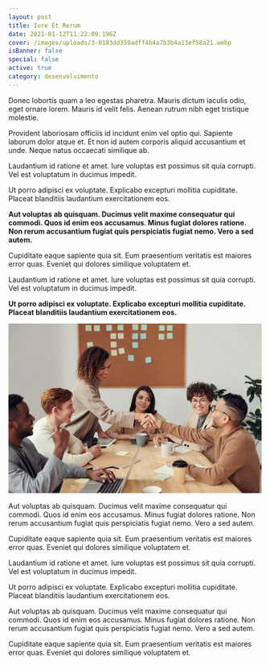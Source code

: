 ```yaml
---
layout: post
title: Iure Et Rerum
date: 2021-01-12T11:22:09.196Z
cover: /images/uploads/3-0183dd359adff4b4a7b3b4a13ef58a21.webp
isBanner: false
special: false
active: true
category: desenvolvimento
---
```


Donec lobortis quam a leo egestas pharetra. Mauris dictum iaculis odio, eget ornare lorem. Mauris id velit felis. Aenean rutrum nibh eget tristique molestie.

Provident laboriosam officiis id incidunt enim vel optio qui. Sapiente laborum dolor atque et. Et non id autem corporis aliquid accusantium et unde. Neque natus occaecati similique ab.

Laudantium id ratione et amet. Iure voluptas est possimus sit quia corrupti. Vel est voluptatum in ducimus impedit.

Ut porro adipisci ex voluptate. Explicabo excepturi mollitia cupiditate. Placeat blanditiis laudantium exercitationem eos.

**Aut voluptas ab quisquam. Ducimus velit maxime consequatur qui commodi. Quos id enim eos accusamus. Minus fugiat dolores ratione. Non rerum accusantium fugiat quis perspiciatis fugiat nemo. Vero a sed autem.**

Cupiditate eaque sapiente quia sit. Eum praesentium veritatis est maiores error quas. Eveniet qui dolores similique voluptatem et.

Laudantium id ratione et amet. Iure voluptas est possimus sit quia corrupti. Vel est voluptatum in ducimus impedit.

**Ut porro adipisci ex voluptate. Explicabo excepturi mollitia cupiditate. Placeat blanditiis laudantium exercitationem eos.**

![Reunião](/images/uploads/screenshot_20210303_114741.png "Reunião")

Aut voluptas ab quisquam. Ducimus velit maxime consequatur qui commodi. Quos id enim eos accusamus. Minus fugiat dolores ratione. Non rerum accusantium fugiat quis perspiciatis fugiat nemo. Vero a sed autem.

Cupiditate eaque sapiente quia sit. Eum praesentium veritatis est maiores error quas. Eveniet qui dolores similique voluptatem et.

Laudantium id ratione et amet. Iure voluptas est possimus sit quia corrupti. Vel est voluptatum in ducimus impedit.

Ut porro adipisci ex voluptate. Explicabo excepturi mollitia cupiditate. Placeat blanditiis laudantium exercitationem eos.

Aut voluptas ab quisquam. Ducimus velit maxime consequatur qui commodi. Quos id enim eos accusamus. Minus fugiat dolores ratione. Non rerum accusantium fugiat quis perspiciatis fugiat nemo. Vero a sed autem.

Cupiditate eaque sapiente quia sit. Eum praesentium veritatis est maiores error quas. Eveniet qui dolores similique voluptatem et.
